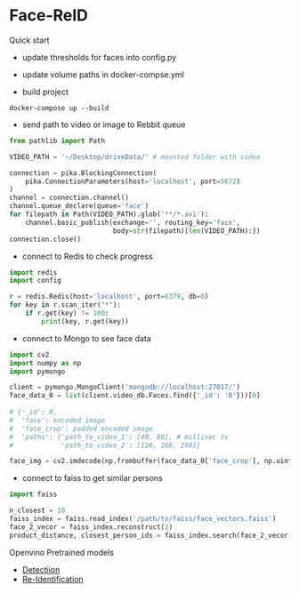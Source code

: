 # Face-ReID

Quick start

- update thresholds for faces into config.py

- update volume paths in docker-compse.yml

- build project
```docker
docker-compose up --build
```
- send path to video or image to Rebbit queue

```python
from pathlib import Path

VIDEO_PATH = '~/Desktop/driveData/' # mounted folder with video

connection = pika.BlockingConnection(
    pika.ConnectionParameters(host='localhost', port=5672)
)
channel = connection.channel()
channel.queue_declare(queue='face')
for filepath in Path(VIDEO_PATH).glob('**/*.avi'):
    channel.basic_publish(exchange='', routing_key='face',
                          body=str(filepath)[len(VIDEO_PATH):])
connection.close()
```

- connect to Redis to check progress
```python
import redis
import config

r = redis.Redis(host='localhost', port=6379, db=0)
for key in r.scan_iter("*"):
    if r.get(key) != 100:
        print(key, r.get(key))
```

- connect to Mongo to see face data
```python
import cv2
import numpy as np
import pymongo

client = pymongo.MongoClient('mongodb://localhost:27017/')
face_data_0 = list(client.video_db.Faces.find({'_id': '0'}))[0]
 
# {'_id': 0,
#  'face': encoded image
#  'face_crop': padded encoded image
#  'paths': {'path_to_video_1': [40, 80], # millisec ts
#            'path_to_video_2': [120, 160, 200]}

face_img = cv2.imdecode(np.frombuffer(face_data_0['face_crop'], np.uint8), 1)
```

- connect to faiss to get similar persons

```python
import faiss

n_closest = 10
faiss_index = faiss.read_index('/path/to/faiss/face_vectors.faiss')
face_2_vecor = faiss_index.reconstruct(2)
product_distance, closest_person_ids = faiss_index.search(face_2_vecor.reshape(1, -1), n_closest)
```
Openvino Pretrained models
 - [Detectiion](https://docs.openvinotoolkit.org/latest/_face_detection_adas_0001_description_face_detection_adas_0001.html)
 - [Re-Identification](https://docs.openvinotoolkit.org/latest/_face_reidentification_retail_0095_description_face_reidentification_retail_0095.html)
 
 
